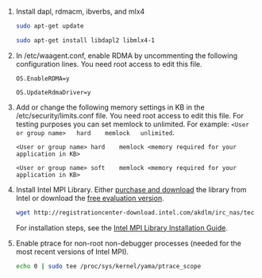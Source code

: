 1. Install dapl, rdmacm, ibverbs, and mlx4

   ```bash
   sudo apt-get update

   sudo apt-get install libdapl2 libmlx4-1
   ```

2. In /etc/waagent.conf, enable RDMA by uncommenting the following configuration lines. You need root access to edit this file.

   ```
   OS.EnableRDMA=y

   OS.UpdateRdmaDriver=y
   ```

3. Add or change the following memory settings in KB in the /etc/security/limits.conf file. You need root access to edit this file. For testing purposes you can set memlock to unlimited. For example: `<User or group name>   hard    memlock   unlimited`.

   ```
   <User or group name> hard    memlock <memory required for your application in KB>

   <User or group name> soft    memlock <memory required for your application in KB>
   ```

4. Install Intel MPI Library. Either [purchase and download](https://software.intel.com/intel-mpi-library/) the library from Intel or download the [free evaluation version](https://registrationcenter.intel.com/en/forms/?productid=1740).

   ```bash
   wget http://registrationcenter-download.intel.com/akdlm/irc_nas/tec/11595/l_mpi_2017.3.196.tgz
   ```

   For installation steps, see the [Intel MPI Library Installation Guide](http://registrationcenter-download.intel.com/akdlm/irc_nas/1718/INSTALL.html?lang=en&fileExt=.html).

5. Enable ptrace for non-root non-debugger processes (needed for the most recent versions of Intel MPI).

   ```bash
   echo 0 | sudo tee /proc/sys/kernel/yama/ptrace_scope
   ```
